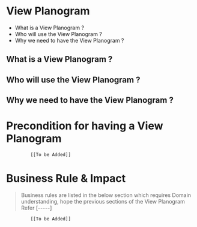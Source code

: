 # View Planogram

* What is a View Planogram ?
* Who will use the View Planogram ?
* Why we need to have the View Planogram ? 

## What is a View Planogram ?
## Who will use the View Planogram ?
## Why we need to have the View Planogram ? 

# Precondition for having a View Planogram



             [[To be Added]]
 




# Business Rule & Impact 

> Business rules are listed in the below section which requires Domain understanding, hope the previous sections of the View Planogram Refer [-----]


             [[To be Added]]
 


